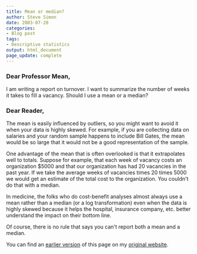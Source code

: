 ```yaml
---
title: Mean or median?
author: Steve Simon
date: 2003-07-28
categories:
- Blog post
tags:
- Descriptive statistics
output: html_document
page_update: complete
---
```


### Dear Professor Mean,

I am writing a report on turnover. I want to summarize the number of weeks it takes to fill a vacancy. Should I use a mean or a median?

<!---More--->

### Dear Reader,

The mean is easily influenced by outliers, so you might want to avoid it when your data is highly skewed. For example, if you are collecting data on salaries and your random sample happens to include Bill Gates, the mean would be so large that it would not be a good representation of the sample.

One advantage of the mean that is often overlooked is that it extrapolates well to totals. Suppose for example, that each week of vacancy costs an organization $5000 and that our organization has had 20 vacancies in the past year. If we take the average weeks of vacancies times 20 times 5000 we would get an estimate of the total cost to the organization. You couldn't do that with a median.

In medicine, the folks who do cost-benefit analyses almost always use a mean rather than a median (or a log transformation) even when the data is highly skewed because it helps the hospital, insurance company, etc. better understand the impact on their bottom line.

Of course, there is no rule that says you can't report both a mean and a median.

You can find an [earlier version][sim1] of this page on my [original website][sim2].

[sim1]: http://www.pmean.com/03/meanormedian.html
[sim2]: http://www.pmean.com/original_site.html
